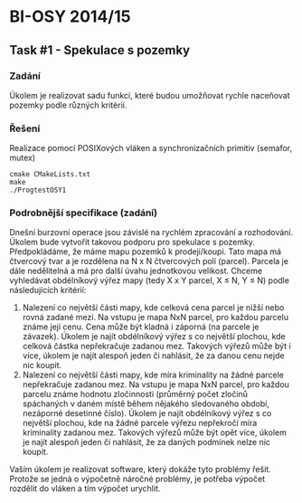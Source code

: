 # BI-OSY 2014/15
## Task #1 - Spekulace s pozemky
### Zadání
Úkolem je realizovat sadu funkcí, které budou umožňovat rychle naceňovat pozemky podle různých kritérií.

### Řešení
Realizace pomocí POSIXových vláken a synchronizačních primitiv (semafor, mutex)

```
cmake CMakeLists.txt
make
./ProgtestOSY1
```

### Podrobnější specifikace (zadání)
Dnešní burzovní operace jsou závislé na rychlém zpracování a rozhodování. Úkolem bude vytvořit takovou podporu pro spekulace s pozemky. Předpokládáme, že máme mapu pozemků k prodeji/koupi. Tato mapa má čtvercový tvar a je rozdělena na N x N čtvercových polí (parcel). Parcela je dále nedělitelná a má pro další úvahu jednotkovou velikost. Chceme vyhledávat obdélníkový výřez mapy (tedy X x Y parcel, X ≤ N, Y ≤ N) podle následujících kritérií:

  1. Nalezení co největší části mapy, kde celková cena parcel je nižší nebo rovná zadané mezi. Na vstupu je mapa NxN parcel, pro každou parcelu známe její cenu. Cena může být kladná i záporná (na parcele je závazek). Úkolem je najít obdélníkový výřez s co největší plochou, kde celková částka nepřekračuje zadanou mez. Takových výřezů může být i více, úkolem je najít alespoň jeden či nahlásit, že za danou cenu nejde nic koupit.
  2. Nalezení co největší části mapy, kde míra kriminality na žádné parcele nepřekračuje zadanou mez. Na vstupu je mapa NxN parcel, pro každou parcelu známe hodnotu zločinnosti (průměrný počet zločinů spáchaných v daném místě během nějakého sledovaného období, nezáporné desetinné číslo). Úkolem je najít obdélníkový výřez s co největší plochou, kde na žádné parcele výřezu nepřekročí míra kriminality zadanou mez. Takových výřezů může být opět více, úkolem je najít alespoň jeden či nahlásit, že za daných podmínek nelze nic koupit.

Vaším úkolem je realizovat software, který dokáže tyto problémy řešit. Protože se jedná o výpočetně náročné problémy, je potřeba výpočet rozdělit do vláken a tím výpočet urychlit.

